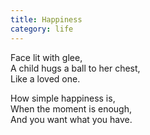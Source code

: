 ```yaml
---
title: Happiness
category: life
---
```


Face lit with glee,  
A child hugs a ball to her chest,  
Like a loved one.

How simple happiness is,  
When the moment is enough,  
And you want what you have.

